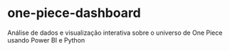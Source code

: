 # one-piece-dashboard
Análise de dados e visualização interativa sobre o universo de One Piece usando Power BI e Python
